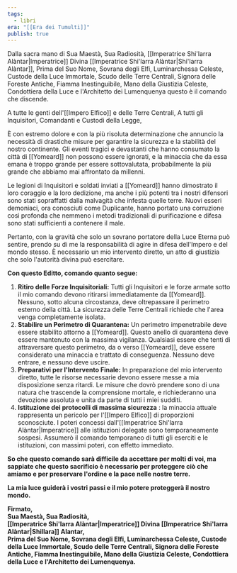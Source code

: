 ```yaml
---
tags:
  - libri
era: "[[Era dei Tumulti]]"
publish: true
---
```

Dalla sacra mano di Sua Maestà, Sua Radiosità, [[Imperatrice Shi'larra Alàntar|Imperatrice]] Divina [[Imperatrice Shi'larra Alàntar|Shi'larra Alàntar]], Prima del Suo Nome, Sovrana degli Elfi, Luminarchessa Celeste, Custode della Luce Immortale, Scudo delle Terre Centrali, Signora delle Foreste Antiche, Fiamma Inestinguibile, Mano della Giustizia Celeste, Condottiera della Luce e l'Architetto dei Lumenquenya questo è il comando che discende.

A tutte le genti dell'[[Impero Elfico]] e delle Terre Centrali,
A tutti gli Inquisitori, Comandanti e Custodi della Legge,

È con estremo dolore e con la più risoluta determinazione che annuncio la necessità di drastiche misure per garantire la sicurezza e la stabilità del nostro continente. Gli eventi tragici e devastanti che hanno consumato la città di [[Yomeard]] non possono essere ignorati, e la minaccia che da essa emana è troppo grande per essere sottovalutata, probabilmente la più grande che abbiamo mai affrontato da millenni.

Le legioni di Inquisitori e soldati inviati a [[Yomeard]] hanno dimostrato il loro coraggio e la loro dedizione, ma anche i più potenti tra i nostri difensori sono stati sopraffatti dalla malvagità che infesta quelle terre. Nuovi esseri demoniaci, ora conosciuti come Duplicante, hanno portato una corruzione così profonda che nemmeno i metodi tradizionali di purificazione e difesa sono stati sufficienti a contenere il male.

Pertanto, con la gravità che solo un sovrano portatore della Luce Eterna può sentire, prendo su di me la responsabilità di agire in difesa dell'Impero e del mondo stesso. È necessario un mio intervento diretto, un atto di giustizia che solo l'autorità divina può esercitare.

**Con questo Editto, comando quanto segue:**

1. **Ritiro delle Forze Inquisitoriali:** Tutti gli Inquisitori e le forze armate sotto il mio comando devono ritirarsi immediatamente da [[Yomeard]]. Nessuno, sotto alcuna circostanza, deve oltrepassare il perimetro esterno della città. La sicurezza delle Terre Centrali richiede che l'area venga completamente isolata.
2. **Stabilire un Perimetro di Quarantena:** Un perimetro impenetrabile deve essere stabilito attorno a [[Yomeard]]. Questo anello di quarantena deve essere mantenuto con la massima vigilanza. Qualsiasi essere che tenti di attraversare questo perimetro, da o verso [[Yomeard]], deve essere considerato una minaccia e trattato di conseguenza. Nessuno deve entrare, e nessuno deve uscire.
3. **Preparativi per l'Intervento Finale:** In preparazione del mio intervento diretto, tutte le risorse necessarie devono essere messe a mia disposizione senza ritardi. Le misure che dovrò prendere sono di una natura che trascende la comprensione mortale, e richiederanno una devozione assoluta e unita da parte di tutti i miei sudditi.
4. **Istituzione dei protocolli di massima sicurezza** : la minaccia attuale rappresenta un pericolo per l'[[Impero Elfico]] di proporzioni sconosciute. I poteri concessi dall'[[Imperatrice Shi'larra Alàntar|Imperatrice]] alle istituzioni delegate sono temporaneamente sospesi. Assumerò il comando temporaneo di tutti gli eserciti e le istituzioni, con massimi poteri, con effetto immediato.

**So che questo comando sarà difficile da accettare per molti di voi, ma sappiate che questo sacrificio è necessario per proteggere ciò che amiamo e per preservare l'ordine e la pace nelle nostre terre.**

**La mia luce guiderà i vostri passi e il mio potere proteggerà il nostro mondo.**

**Firmato,**  
**Sua Maestà, Sua Radiosità,  
[[Imperatrice Shi'larra Alàntar|Imperatrice]] Divina [[Imperatrice Shi'larra Alàntar|Shillara]] Alantar,  
Prima del Suo Nome, Sovrana degli Elfi, Luminarchessa Celeste, Custode della Luce Immortale, Scudo delle Terre Centrali, Signora delle Foreste Antiche, Fiamma Inestinguibile, Mano della Giustizia Celeste, Condottiera della Luce e l'Architetto dei Lumenquenya.**